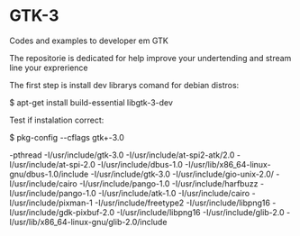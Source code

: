 # GTK-3
Codes and examples to developer em GTK

The repositorie is dedicated for help improve your undertending and stream line your exprerience 

The first step is install dev librarys comand for debian distros:

$ apt-get install build-essential libgtk-3-dev

Test if instalation correct:

$ pkg-config --cflags gtk+-3.0

-pthread -I/usr/include/gtk-3.0 -I/usr/include/at-spi2-atk/2.0 -I/usr/include/at-spi-2.0 -I/usr/include/dbus-1.0 -I/usr/lib/x86_64-linux-gnu/dbus-1.0/include -I/usr/include/gtk-3.0 -I/usr/include/gio-unix-2.0/ -I/usr/include/cairo -I/usr/include/pango-1.0 -I/usr/include/harfbuzz -I/usr/include/pango-1.0 -I/usr/include/atk-1.0 -I/usr/include/cairo -I/usr/include/pixman-1 -I/usr/include/freetype2 -I/usr/include/libpng16 -I/usr/include/gdk-pixbuf-2.0 -I/usr/include/libpng16 -I/usr/include/glib-2.0 -I/usr/lib/x86_64-linux-gnu/glib-2.0/include



